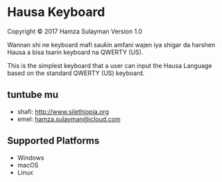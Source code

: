 Hausa Keyboard
=====================

Copyright © 2017 Hamza Sulayman
Version 1.0

Wannan shi ne keyboard mafi sauƙin amfani wajen iya shigar da harshen Hausa a bisa tsarin keyboard na QWERTY (US).

This is the simplest keyboard that a user can input the Hausa Language based on the standard QWERTY (US) keyboard.

tuntube mu
----------

 * shafi:   <http://www.silethiopia.org>
 * emel:  	<hamza.sulayman@icloud.com>

Supported Platforms
-------------------
 * Windows
 * macOS
 * Linux

 

